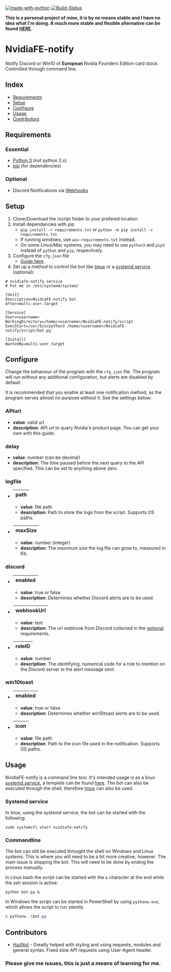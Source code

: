 [![made-with-python](https://img.shields.io/badge/Made%20with-Python-informational)](https://www.python.org/)
[![Build-Status](https://img.shields.io/github/workflow/status/kiweezi/NvidiaFE-notify/Python%20application)](https://github.com/kiweezi/NvidiaFE-notify/actions?query=workflow%3A%22Python+application%22)

**This is a personal project of mine, it is by no means stable and I have no idea what I'm doing. A much more stable and flexible alternative can be found [HERE](https://github.com/samuelm2/Nvidia-Notify).**

# NvidiaFE-notify

Notify Discord or Win10 of **European** Nvidia Founders Edition card stock. Controlled through command line.

## Index

<!--toc-start-->

- [Requirements](#requirements)
- [Setup](#setup)
- [Configure](#configure)
- [Usage](#usage)
- [Contributors](#contributors)
<!--toc-end-->

## Requirements

### Essential

- [Python 3](https://www.python.org/downloads/) (not python 2.x)
- [pip](https://pip.pypa.io/en/stable/installing/) (for dependencies)

### Optional

- Discord Notifications via [Webhooks](https://support.discord.com/hc/en-us/articles/228383668-Intro-to-Webhooks)

## Setup

1. Clone/Download the /script folder to your prefered location
2. Install dependancies with pip
   - `pip install -r requirements.txt` or `python -m pip install -r requirements.txt`
   - If running windows, use `win-requirements.txt` instead.
   - On some Linux/Mac systems, you may need to use `python3` and `pip3` instead of `python` and `pip`, respectively.
3. Configure the `cfg.json` file
   - [Guide here](#configure).
4. Set up a method to control the bot like [tmux](https://www.howtogeek.com/671422/how-to-use-tmux-on-linux-and-why-its-better-than-screen/) or a [systemd service](https://medium.com/codex/setup-a-python-script-as-a-service-through-systemctl-systemd-f0cc55a42267) (optional):

```
# nvidiafe-notify.service
# Put me in /etc/systemd/system/

[Unit]
Description=NvidiaFE-notify bot
After=multi-user.target

[Service]
User=<username>
WorkingDirectory=/home/<username>/NvidiaFE-notify/script
ExecStart=/usr/bin/python3 /home/<username>/NvidiaFE-notify/script/bot.py

[Install]
WantedBy=multi-user.target
```

## Configure

Change the behaviour of the program with the `cfg.json` file. The program will run without any additional configuration, but alerts are disabled by default.

It is recommended that you enable at least one notification method, as the program serves almost no purpose without it. See the settings below:

### APIurl

- **value**: valid url
- **description**: API url to query Nvidia's product page. You can get your own with this guide.

### delay

- **value**: number (can be decimal)
- **description**: The time paused before the next query to the API specified. This can be set to anything above zero.

### logfile

- | path |
  | ---- |
  - **value**: file path
  - **description**: Path to store the logs from the script. Supports OS paths.
- | maxSize |
  | ------- |
  - **value**: number (integer)
  - **description**: The maximum size the log file can grow to, measured in Kb.

### discord

- | enabled |
  | ------- |
  - **value**: true or false
  - **description**: Determines whether Discord alerts are to be used.
- | webhookUrl |
  | ---------- |
  - **value**: text
  - **description**: The url webhook from Discord collected in the [optional](#optional) requirements.
- | roleID |
  | ------ |
  - **value**: number
  - **description**: The identifying, numerical code for a role to mention on the Discord server in the alert message sent.

### win10toast

- | enabled |
  | ------- |
  - **value**: true or false
  - **description**: Determines whether win10toast alerts are to be used.
- | icon |
  | ---- |
  - **value**: file path
  - **description**: Path to the icon file used in the notification. Supports OS paths.

## Usage

NvidiaFE-notify is a command line tool. It's intended usage is as a linux [systemd service](https://medium.com/codex/setup-a-python-script-as-a-service-through-systemctl-systemd-f0cc55a42267), a template can be found [here](https://github.com/kiweezi/NvidiaFE-notify/blob/main/nvidiafe-notify.service).
The bot can also be executed through the shell, therefore [tmux](https://www.howtogeek.com/671422/how-to-use-tmux-on-linux-and-why-its-better-than-screen/) can also be used.

### Systemd service

In linux, using the systemd service, the bot can be started with the following:

```console
sudo systemctl start nvidiafe-notify
```

### Commandline

The bot can still be executed throught the shell on Windows and Linux systems. This is where you will need to be a bit more creative, however.
The main issue is stopping the bot. This will need to be done by ending the process manually.

In Linux bash the script can be started with the `&` character at the end while the ssh session is active:

```console
python bot.py &
```

In Windows the script can be started in PowerShell by using `pythonw.exe`, which allows the script to run silently.

```powershell
& pythonw .\bot.py
```

## Contributors

- [HazNut](https://github.com/HazNut) - Greatly helped with styling and using requests, modules and general syntax. Fixed slow API requests using User-Agent header.

### Please give me issues, this is just a means of learning for me.
